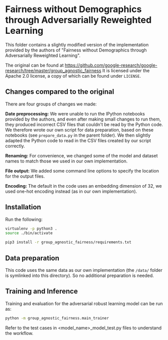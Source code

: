 # Fairness without Demographics through Adversarially Reweighted Learning
This folder contains a slightly modified version of the implementation provided by
the authors of "Fairness without Demographics through Adversarially Reweighted Learning".

The original can be found at
https://github.com/google-research/google-research/tree/master/group_agnostic_fairness
It is licensed under the Apache 2.0 license, a copy of which can be found under `LICENSE`.

## Changes compared to the original
There are four groups of changes we made:

**Date preprocessing:** We were unable to run the IPython
notebooks provided by the authors, and even after making small changes to run them,
they produced incorrect CSV files that couldn't be read by the Python code.
We therefore wrote our own script for data preparation, based on these notebooks
(see `prepare_data.py` in the parent folder). We then slightly adapted the Python
code to read in the CSV files created by our script correctly.

**Renaming:** For convenience, we changed some of the model and dataset
names to match those we used in our own implementation.

**File output:** We added some command line options to specify the location
for the output files.

**Encoding:** The default in the code uses an embedding dimension of 32,
we used one-hot encoding instead (as in our own implementation).

## Installation

Run the following:
```bash
virtualenv -p python3 .
source ./bin/activate

pip3 install -r group_agnostic_fairness/requirements.txt
```

## Data preparation
This code uses the same data as our own implementation (the `/data/` folder is symlinked into
this directory). So no additional preparation is needed.

## Training and Inference

Training and evaluation for the adversarial robust learning model can be run as:
```bash
python -m group_agnostic_fairness.main_trainer
```
Refer to the test cases in <model_name>_model_test.py files to understand the workflow.
